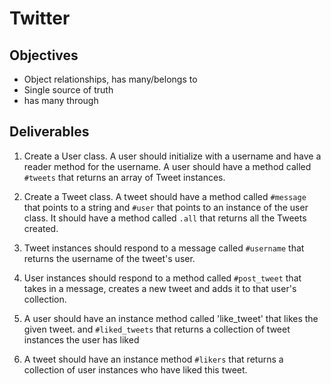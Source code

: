 # Twitter

## Objectives
- Object relationships, has many/belongs to
- Single source of truth
- has many through


## Deliverables
1. Create a User class. A user should initialize with a username and have a reader method for the username. A user should have a method called `#tweets` that returns an array of Tweet instances.
2. Create a Tweet class. A tweet should have a method called `#message` that points to a string and `#user` that points to an instance of the user class. It should have a method called `.all` that returns all the Tweets created.
3. Tweet instances should respond to a message called `#username` that returns the username of the tweet's user.
4. User instances should respond to a method called `#post_tweet` that takes in a message, creates a new tweet and adds it to that user's collection.

5. A user should have an instance method called 'like_tweet' that likes the given tweet. and `#liked_tweets` that returns a collection of tweet instances the user has liked
6. A tweet should have an instance method `#likers` that returns a collection of user instances who have liked this tweet.

